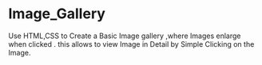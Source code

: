 # Image_Gallery
Use HTML,CSS to Create a Basic Image gallery ,where Images enlarge when clicked .
this allows to view Image in Detail by Simple Clicking on the Image. 
